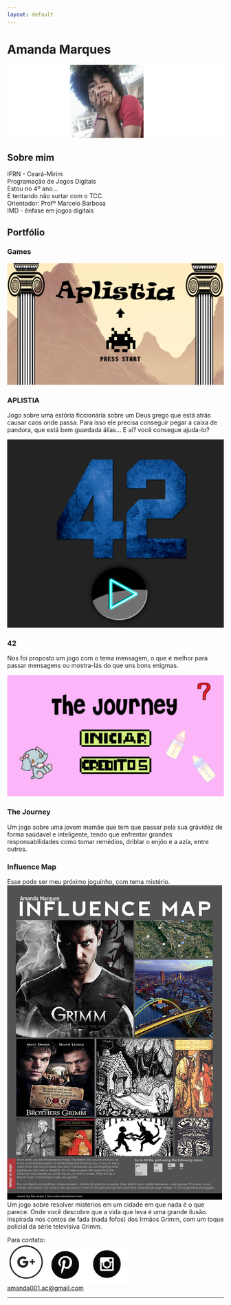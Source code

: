 ```yaml
---
layout: default
---
```


# Amanda Marques   

![](git.PNG)

## Sobre mim
  IFRN - Ceará-Mirim   
  Programação de Jogos Digitais   
  Estou no 4º ano...      
  E tentando não surtar com o TCC.   
  Orientador: Profº Marcelo Barbosa   
  IMD - ênfase em jogos digitais    
## Portfólio   
### Games

[![](aplistia.png)](https://amanda13.github.io/Aplistia/)  
### APLISTIA   
  Jogo sobre uma estória ficcionária sobre um Deus grego que está atrás causar caos onde passa. Para isso ele precisa conseguir pegar a caixa de pandora, que está bem guardada álias... E ai? você consegue ajuda-lo?  
  
  
[![](42.PNG)](https://amanda13.github.io/amanda13.github.io/Jogo/)  
### 42   
  Nos foi proposto um jogo com o tema mensagem, o que é melhor para passar mensagens ou mostra-lás do que uns bons enigmas.  
  
  
[![](journey.png)](amanda13.github.io/TheJourney/)   
### The Journey   
  Um jogo sobre uma jovem mamãe que tem que passar pela sua grávidez de forma saúdavel e inteligente, tendo que enfrentar grandes responsabilidades como tomar remédios, driblar o enjôo e a azía, entre outros.          
  
### Influence Map
Esse pode ser meu próximo joguinho, com tema mistério.
![](map.png)   
Um jogo sobre resolver mistérios em um cidade em que nada é o que parece. Onde você descobre que a vida que leva é uma grande ilusão. Inspirada nos contos de fada (nada fofos) dos Irmãos Grimm, com um toque policial da série televisiva Grimm.




Para contato:   
![](gmail.png)[![](pin.png)](https://br.pinterest.com/imamandamarques/)[![](insta.png)](https://www.instagram.com/imamandamarques/)   
amanda001.ac@gmail.com
* * *

[//]: # (Não aparece)

